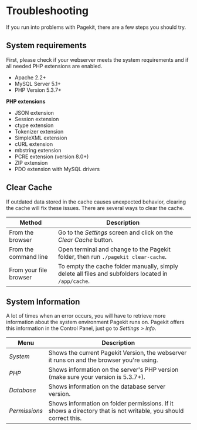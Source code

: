 # Troubleshooting

<p class="uk-article-lead">If you run into problems with Pagekit, there are a few steps you should try.</p>

## System requirements

First, please check if your webserver meets the system requirements and if all needed PHP extensions are enabled.

- Apache 2.2+
- MySQL Server 5.1+
- PHP Version 5.3.7+

**PHP extensions**

- JSON extension
- Session extension
- ctype extension
- Tokenizer extension
- SimpleXML extension
- cURL extension
- mbstring extension
- PCRE extension (version 8.0+)
- ZIP extension
- PDO extension with MySQL drivers

## Clear Cache

If outdated data stored in the cache causes unexpected behavior, clearing the cache will fix these issues. There are several ways to clear the cache.

| Method | Description |
|------|-------------|
| From the browser       | Go to the *Settings* screen and click on the *Clear Cache* button. |
| From the command line  | Open terminal and change to the Pagekit folder, then run `./pagekit clear-cache`. |
| From your file browser | To empty the cache folder manually, simply delete all files and subfolders located in `/app/cache`. |

## System Information

A lot of times when an error occurs, you will have to retrieve more information about the system environment Pagekit runs on.
Pagekit offers this information in the Control Panel, just go to *Settings > Info*.

| Menu | Description |
|------|-------------|
| *System*      | Shows the current Pagekit Version, the webserver it runs on and the browser you're using. |
| *PHP*         | Shows information on the server's PHP version (make sure your version is 5.3.7+). |
| *Database*    | Shows information on the database server version. |
| *Permissions* | Shows information on folder permissions. If it shows a directory that is not writable, you should correct this. |
